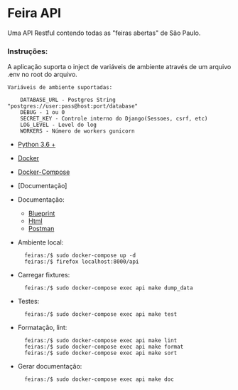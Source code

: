 # Feira API

Uma API Restful contendo todas as "feiras abertas" de São Paulo.

### Instruções:

A aplicação suporta o inject de variáveis de ambiente através de um arquivo .env no root do arquivo.

    Variáveis de ambiente suportadas:

        DATABASE_URL - Postgres String "postgres://user:pass@host:port/database"
        DEBUG - 1 ou 0
        SECRET_KEY - Controle interno do Django(Sessoes, csrf, etc)
        LOG_LEVEL - Level do log
        WORKERS - Número de workers gunicorn

- [Python 3.6 +](https://www.python.org/downloads/)
- [Docker](https://www.docker.com/get-started)
- [Docker-Compose](https://docs.docker.com/compose/)
- [Documentação]

- Documentação:
    - [Blueprint](./docs/api.apib)
    - [Html](./docs/api.html)
    - [Postman](.docs/api.postman_collection.json)

- Ambiente local:

        feiras:/$ sudo docker-compose up -d
        feiras:/$ firefox localhost:8000/api

- Carregar fixtures:

        feiras:/$ sudo docker-compose exec api make dump_data

- Testes:

        feiras:/$ sudo docker-compose exec api make test

- Formatação, lint:

        feiras:/$ sudo docker-compose exec api make lint
        feiras:/$ sudo docker-compose exec api make format
        feiras:/$ sudo docker-compose exec api make sort

- Gerar documentação:

        feiras:/$ sudo docker-compose exec api make doc

